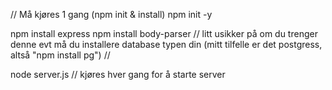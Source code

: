 //
Må kjøres 1 gang (npm init & install)
npm init -y

npm install express
npm install body-parser // litt usikker på om du trenger denne
evt må du installere database typen din (mitt tilfelle er det postgress, altså "npm install pg")
//

node server.js // kjøres hver gang for å starte server